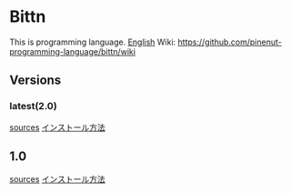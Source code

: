 # Bittn
This is programming language.
[English](https://translate.google.com/translate?hl=en&sl=ja&tl=en&u=https://github.com/pinenut-programming-language/bittn/)
Wiki: https://github.com/pinenut-programming-language/bittn/wiki
## Versions
### latest(2.0)
[sources](https://github.com/pinenut-programming-language/bittn/)
[インストール方法](https://github.com/pinenut-programming-language/bittn/wiki/%E5%B0%8E%E5%85%A5%E6%96%B9%E6%B3%95(2.0))
## 1.0
[sources](https://github.com/pinenut-programming-language/bittn/tree/No.1)
[インストール方法](https://github.com/pinenut-programming-language/bittn/wiki/%E5%B0%8E%E5%85%A5%E6%96%B9%E6%B3%95(1.0))
